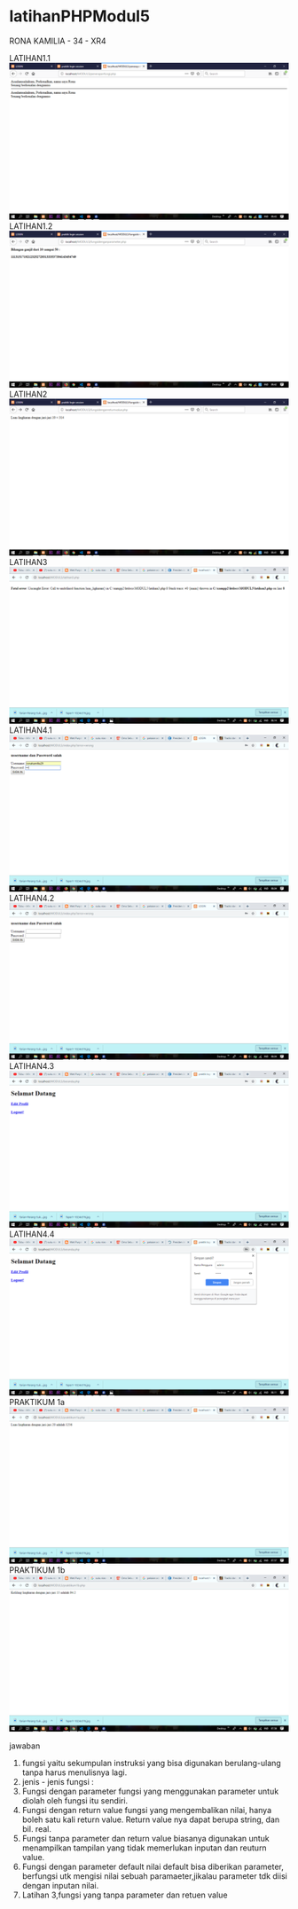 # latihanPHPModul5
RONA KAMILIA - 34 - XR4

LATIHAN1.1
![alt text](https://github.com/ronakamilia27rpl/latihanPHPModul5/blob/master/latihan1.1.png)
LATIHAN1.2
![alt text](https://github.com/ronakamilia27rpl/latihanPHPModul5/blob/master/latihan1.2.png)
LATIHAN2
![alt text](https://github.com/ronakamilia27rpl/latihanPHPModul5/blob/master/latihan2.png)
LATIHAN3
![alt text](https://github.com/ronakamilia27rpl/latihanPHPModul5/blob/master/latihan3.png)
LATIHAN4.1
![alt text](https://github.com/ronakamilia27rpl/latihanPHPModul5/blob/master/latihan4.1.png)
LATIHAN4.2
![alt text](https://github.com/ronakamilia27rpl/latihanPHPModul5/blob/master/latihan4.2.png)
LATIHAN4.3
![alt text](https://github.com/ronakamilia27rpl/latihanPHPModul5/blob/master/latihan4.3.png)
LATIHAN4.4
![alt text](https://github.com/ronakamilia27rpl/latihanPHPModul5/blob/master/latihan4.4.png)
PRAKTIKUM 1a
![alt text](https://github.com/ronakamilia27rpl/latihanPHPModul5/blob/master/praktikum1a.png)
PRAKTIKUM 1b
![alt text](https://github.com/ronakamilia27rpl/latihanPHPModul5/blob/master/praktikum1b.png)

jawaban 
1. fungsi yaitu sekumpulan instruksi yang bisa digunakan berulang-ulang tanpa harus menulisnya lagi.
2. jenis - jenis fungsi :
  1. Fungsi dengan parameter
    fungsi yang menggunakan parameter untuk diolah oleh fungsi itu sendiri.
  2. Fungsi dengan return value
    fungsi yang mengembalikan nilai, hanya boleh satu kali return value. Return value nya dapat berupa string,
     dan bil. real.
  3. Fungsi tanpa parameter dan return value
    biasanya digunakan untuk menampilkan tampilan yang tidak memerlukan inputan dan reuturn value.
  4. Fungsi dengan parameter default
    nilai default bisa diberikan parameter, berfungsi utk mengisi nilai sebuah paramaeter,jikalau
    parameter tdk diisi dengan inputan nilai.
3. Latihan 3,fungsi yang tanpa parameter dan retuen value
